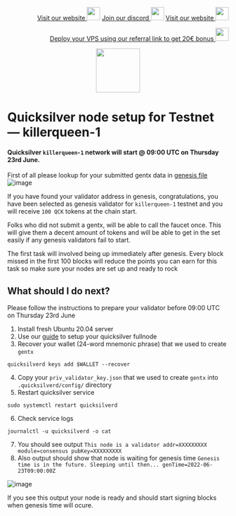 <p style="font-size:14px" align="right">
<a href="https://kjnodes.com/" target="_blank">Visit our website <img src="https://user-images.githubusercontent.com/50621007/168689709-7e537ca6-b6b8-4adc-9bd0-186ea4ea4aed.png" width="30"/></a>
<a href="https://discord.gg/QmGfDKrA" target="_blank">Join our discord <img src="https://user-images.githubusercontent.com/50621007/176236430-53b0f4de-41ff-41f7-92a1-4233890a90c8.png" width="30"/></a>
<a href="https://kjnodes.com/" target="_blank">Visit our website <img src="https://user-images.githubusercontent.com/50621007/168689709-7e537ca6-b6b8-4adc-9bd0-186ea4ea4aed.png" width="30"/></a>
</p>

<p style="font-size:14px" align="right">
<a href="https://hetzner.cloud/?ref=y8pQKS2nNy7i" target="_blank">Deploy your VPS using our referral link to get 20€ bonus <img src="https://user-images.githubusercontent.com/50621007/174612278-11716b2a-d662-487e-8085-3686278dd869.png" width="30"/></a>
</p>

<p align="center">
  <img height="100" height="auto" src="https://user-images.githubusercontent.com/50621007/166148846-93575afe-e3ce-4ca5-a3f7-a21e8a8609cb.png">
</p>

# Quicksilver node setup for Testnet — killerqueen-1

#### Quicksilver `killerqueen-1` network will start @ 09:00 UTC on Thursday 23rd June.

First of all please lookup for your submitted gentx data in [genesis file](https://raw.githubusercontent.com/ingenuity-build/testnets/main/killerqueen/genesis.json)
![image](https://user-images.githubusercontent.com/50621007/175129276-9705a6fc-c6ec-4c1e-8944-d1fd0b84732d.png)

If you have found your validator address in genesis, congratulations, you have been selected as genesis validator for `killerqueen-1` testnet and you will receive `100 QCK` tokens at the chain start.

Folks who did not submit a gentx, will be able to call the faucet once. This will give them a decent amount of tokens and will be able to get in the set easily if any genesis validators fail to start.

The first task will involved being up immediately after genesis. Every block missed in the first 100 blocks will reduce the points you can earn for this task so make sure your nodes are set up and ready to rock

## What should I do next?

Please follow the instructions to prepare your validator before 09:00 UTC on Thursday 23rd June
1) Install fresh Ubuntu 20.04 server
2) Use our [guide](https://github.com/kj89/testnet_manuals/tree/main/quicksilver) to setup your quicksilver fullnode 
3) Recover your wallet (24-word mnemonic phrase) that we used to create `gentx`
```
quicksilverd keys add $WALLET --recover
```
4) Copy your `priv_validator_key.json` that we used to create `gentx` into `.quicksilverd/config/` directory
5) Restart quicksilver service
```
sudo systemctl restart quicksilverd
```
6) Check service logs
```
journalctl -u quicksilverd -o cat
```
7) You should see output `This node is a validator addr=XXXXXXXXX module=consensus pubKey=XXXXXXXXX`
8) Also output should show that node is waiting for genesis time `Genesis time is in the future. Sleeping until then... genTime=2022-06-23T09:00:00Z`

![image](https://user-images.githubusercontent.com/50621007/175128488-f7981ef5-98fb-4b0d-bfc0-8135a05a847b.png)

If you see this output your node is ready and should start signing blocks when genesis time will ocure.